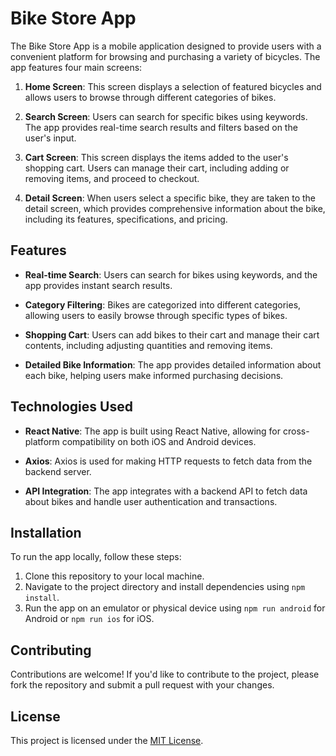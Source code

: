 

# Bike Store App

The Bike Store App is a mobile application designed to provide users with a convenient platform for browsing and purchasing a variety of bicycles. The app features four main screens:

1. **Home Screen**: This screen displays a selection of featured bicycles and allows users to browse through different categories of bikes.

2. **Search Screen**: Users can search for specific bikes using keywords. The app provides real-time search results and filters based on the user's input.

3. **Cart Screen**: This screen displays the items added to the user's shopping cart. Users can manage their cart, including adding or removing items, and proceed to checkout.

4. **Detail Screen**: When users select a specific bike, they are taken to the detail screen, which provides comprehensive information about the bike, including its features, specifications, and pricing.

## Features

- **Real-time Search**: Users can search for bikes using keywords, and the app provides instant search results.
  
- **Category Filtering**: Bikes are categorized into different categories, allowing users to easily browse through specific types of bikes.

- **Shopping Cart**: Users can add bikes to their cart and manage their cart contents, including adjusting quantities and removing items.

- **Detailed Bike Information**: The app provides detailed information about each bike, helping users make informed purchasing decisions.

## Technologies Used

- **React Native**: The app is built using React Native, allowing for cross-platform compatibility on both iOS and Android devices.

- **Axios**: Axios is used for making HTTP requests to fetch data from the backend server.

- **API Integration**: The app integrates with a backend API to fetch data about bikes and handle user authentication and transactions.

## Installation

To run the app locally, follow these steps:

1. Clone this repository to your local machine.
2. Navigate to the project directory and install dependencies using `npm install`.
3. Run the app on an emulator or physical device using `npm run android` for Android or `npm run ios` for iOS.

## Contributing

Contributions are welcome! If you'd like to contribute to the project, please fork the repository and submit a pull request with your changes.

## License

This project is licensed under the [MIT License](LICENSE).



